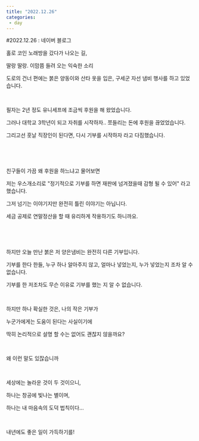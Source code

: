 ```yaml
---
title: "2022.12.26"
categories:
 - day
---
```

#2022.12.26 : 네이버 블로그








홀로 코인 노래방을 갔다가 나오는 길,

딸랑 딸랑. 이맘쯤 들려 오는 익숙한 소리

도로의 건너 편에는 붉은 양동이와 산타 옷을 입은, 구세군 자선 냄비 행사를 하고 있었습니다.

​

필자는 2년 정도 유니세프에 조금씩 후원을 해 왔었습니다.

그러나 대학교 3학년이 되고 자취를 시작하자.. 쪼들리는 돈에 후원을 끊었었습니다.

그리고선 훗날 직장인이 된다면, 다시 기부를 시작하자 라고 다짐했습니다.

​

​

친구들이 가끔 왜 후원을 하느냐고 물어보면

저는 우스개소리로 "정기적으로 기부를 하면 재판에 넘겨졌을때 감형 될 수 있어" 라고 했습니다.

그저 넘기는 이야기지만 완전히 틀린 이야기는 아닙니다.

세금 공제로 연말정산을 할 때 유리하게 작용하기도 하니까요.

​

​

하지만 오늘 만난 붉은 저 양은냄비는 완전히 다른 기부입니다.

기부를 한다 한들, 누구 하나 알아주지 않고, 얼마나 넣었는지, 누가 넣었는지 조차 알 수 없습니다.

기부를 한 저조차도 무슨 이유로 기부를 했는 지 알 수 없습니다.

​

하지만 하나 확실한 것은, 나의 작은 기부가

누군가에게는 도움이 된다는 사실이기에

딱히 논리적으로 설명 할 수는 없어도 괜찮지 않을까요?

​

왜 이런 말도 있잖습니까

​

세상에는 놀라운 것이 두 것이으니,

하나는 창공에 빛나는 별이며,

하나는 내 마음속의 도덕 법칙이다...

​

내년에도 좋은 일이 가득하기를!

​

​

​

​

​





 

